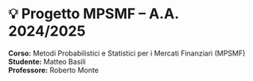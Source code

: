 # 💡 Progetto MPSMF – A.A. 2024/2025

**Corso:** Metodi Probabilistici e Statistici per i Mercati Finanziari (MPSMF)  
**Studente:** Matteo Basili  
**Professore:** Roberto Monte  
